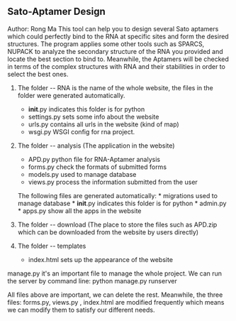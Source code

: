## Sato-Aptamer Design
Author: Rong Ma
This tool can help you to design several Sato aptamers which could perfectly bind to the RNA at specific sites and form the desired structures. The program applies some other tools such as SPARCS, NUPACK to analyze the secondary structure of the RNA you provided and locate the best section to bind to. Meanwhile, the Aptamers will be checked in terms of the complex structures with RNA and their stabilities in order to select the best ones.




1. The folder -- RNA is the name of the whole website, the files in the folder were generated automatically.
    * __init__.py       indicates this folder is for python
    * settings.py       sets some info about the website
    * urls.py           contains all urls in the website (kind of map)
    * wsgi.py           WSGI config for rna project.

2. The folder -- analysis (The application in the website)
    * APD.py            python file for RNA-Aptamer analysis
    * forms.py          check the formats of submitted forms
    * models.py         used to manage database
    * views.py          process the information submitted from the user

    The following files are generated automatically:
        * migrations       used to manage database
        * __init__.py      indicates this folder is for python
        * admin.py
        * apps.py          show all the apps in the website

3. The folder -- download (The place to store the files such as APD.zip which can be downloaded from the website by users directly)

4. The folder -- templates
    * index.html           sets up the appearance of the website


manage.py  it's an important file to manage the whole project. We can run the server by command line: python manage.py runserver

All files above are important, we can delete the rest. Meanwhile, the three files: forms.py, views.py , index.html are modified frequently
which means we can modify them to satisfy our different needs.

